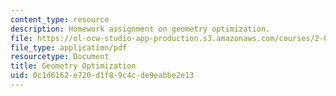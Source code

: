 ```yaml
---
content_type: resource
description: Homework assignment on geometry optimization.
file: https://ol-ocw-studio-app-production.s3.amazonaws.com/courses/2-017j-design-of-electromechanical-robotic-systems-fall-2009/0c1d6162e720d1f89c4cde9eabbe2e13_MIT2_017JF09_p25.pdf
file_type: application/pdf
resourcetype: Document
title: Geometry Optimization
uid: 0c1d6162-e720-d1f8-9c4c-de9eabbe2e13
---
```

